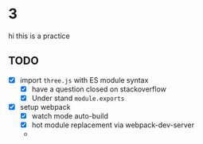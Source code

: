 3
==


hi this is a practice


## TODO

- [x] import `three.js` with ES module syntax
  - [x] have a question closed on stackoverflow
  - [x] Under stand `module.exports`
- [x] setup webpack
  - [x] watch mode auto-build
  - [x] hot module replacement via webpack-dev-server
  - 


